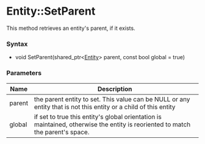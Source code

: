 # Entity::SetParent
This method retrieves an entity's parent, if it exists.

### Syntax
* void SetParent(shared_ptr<[Entity](Entity.md)> parent, const bool global = true)

### Parameters
| Name | Description |
| ------ | ------ |
| parent | the parent entity to set. This value can be NULL or any entity that is not this entity or a child of this entity |
| global | if set to true this entity's global orientation is maintained, otherwise the entity is reoriented to match the parent's space. |
